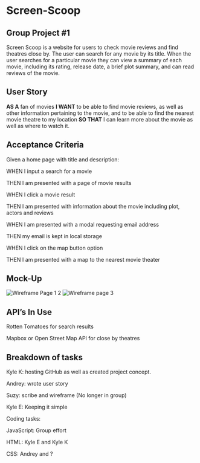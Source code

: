 # Screen-Scoop
## Group Project #1
Screen Scoop is a website for users to check movie reviews and find theatres close by. The user can search for any movie by its title.
When the user searches for a particular movie they can view a summary of each movie, including its rating, release date, a brief plot summary, and can read reviews of the movie.

## User Story
**AS A** fan of movies **I WANT** to be able to find movie reviews, as well as other information pertaining to the movie, and to be able to find the nearest movie theatre to my location **SO THAT** I can learn more about the movie as well as where to watch it.

## Acceptance Criteria
Given a home page with title and description:

WHEN I input a search for a movie 

THEN I am presented with a page of movie results 

WHEN I click a movie result

THEN I am presented with information about the movie including plot, actors and reviews

WHEN I am presented with a modal requesting email address 

THEN my email is kept in local storage 

WHEN I click on the map button option 

THEN I am presented with a map to the nearest movie theater

## Mock-Up
![Wireframe Page 1   2](https://user-images.githubusercontent.com/119367684/216163212-b354988a-77ff-438e-9797-ab2281187441.png)
![Wireframe page 3](https://user-images.githubusercontent.com/119367684/216163225-9caf08b7-d9bb-4a15-8572-bd1994974b80.png)


## API’s In Use
Rotten Tomatoes for search results

Mapbox or Open Street Map API for close by theatres


## Breakdown of tasks 

Kyle K: hosting GitHub as well as created project concept.

Andrey: wrote user story

Suzy: scribe and wireframe (No longer in group)

Kyle E: Keeping it simple 

Coding tasks:

JavaScript: Group effort

HTML: Kyle E and Kyle K 

CSS: Andrey and ? 
